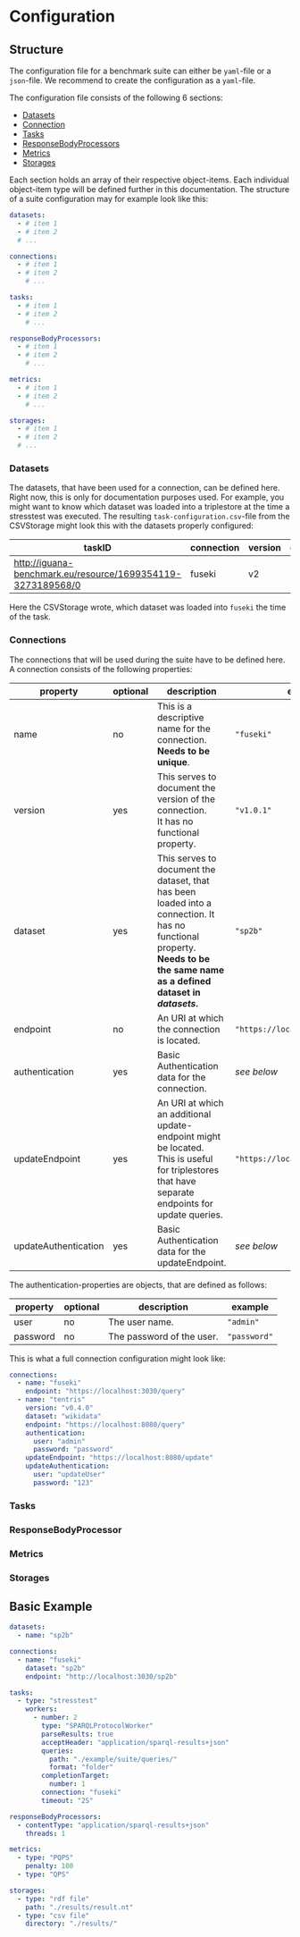 # Configuration

## Structure

The configuration file for a benchmark suite can either be `yaml`-file or a `json`-file. We recommend to create
the configuration as a `yaml`-file. 

The configuration file consists of the following 6 sections:
- [Datasets](dataset.md)
- [Connection](connection.md)
- [Tasks](tasks.md)
- [ResponseBodyProcessors](responsebodyprocessor.md)
- [Metrics](metrics.md)
- [Storages](storages.md)

Each section holds an array of their respective object-items. Each individual object-item type will be defined 
further in this documentation. The structure of a suite configuration may for example look like this:

```yaml
datasets:
  - # item 1
  - # item 2
  # ...

connections:
  - # item 1
  - # item 2
    # ...

tasks:
  - # item 1
  - # item 2
    # ...

responseBodyProcessors:
  - # item 1
  - # item 2
    # ...

metrics:
  - # item 1
  - # item 2
    # ...

storages:
  - # item 1
  - # item 2
  # ...
```

### Datasets
The datasets, that have been used for a connection, can be defined here. Right now, this is only for documentation 
purposes used. For example, you might want to know which dataset was loaded into a triplestore at the time a stresstest 
was executed. The resulting `task-configuration.csv`-file from the CSVStorage might look this with the datasets 
properly configured:

| taskID                                                      | connection | version | dataset |
|-------------------------------------------------------------|------------|---------|---------|
| http://iguana-benchmark.eu/resource/1699354119-3273189568/0 | fuseki     | v2      | sp2b    | 

Here the CSVStorage wrote, which dataset was loaded into `fuseki` the time of the task.

### Connections
The connections that will be used during the suite have to be defined here. A connection consists of the following
properties:

| property             | optional | description                                                                                                                                                                        | example                           |
|----------------------|----------|------------------------------------------------------------------------------------------------------------------------------------------------------------------------------------|-----------------------------------|
| name                 | no       | This is a descriptive name for the connection. **Needs to be unique**.                                                                                                             | `"fuseki"`                        |
| version              | yes      | This serves to document the version of the connection. <br/>It has no functional property.                                                                                         | `"v1.0.1"`                        |
| dataset              | yes      | This serves to document the dataset, that has been loaded into a connection. It has no functional property.<br/> **Needs to be the same name as a defined dataset in _datasets_.** | `"sp2b"`                          |
| endpoint             | no       | An URI at which the connection is located.                                                                                                                                         | `"https://localhost:3030/query"`  |
| authentication       | yes      | Basic Authentication data for the connection.                                                                                                                                      | _see below_                       |
| updateEndpoint       | yes      | An URI at which an additional update-endpoint might be located. <br/>This is useful for triplestores that have separate endpoints for update queries.                              | `"https://localhost:3030/update"` |
| updateAuthentication | yes      | Basic Authentication data for the updateEndpoint.                                                                                                                                  | _see below_                       |

The authentication-properties are objects, that are defined as follows:

| property | optional | description               | example      |
|----------|----------|---------------------------|--------------|
| user     | no       | The user name.            | `"admin"`    |
| password | no       | The password of the user. | `"password"` |

This is what a full connection configuration might look like:
```yaml
connections:
  - name: "fuseki"
    endpoint: "https://localhost:3030/query"
  - name: "tentris"
    version: "v0.4.0"
    dataset: "wikidata"
    endpoint: "https://localhost:8080/query"
    authentication:
      user: "admin"
      password: "password"
    updateEndpoint: "https://localhost:8080/update"
    updateAuthentication:
      user: "updateUser"
      password: "123"
```

### Tasks

### ResponseBodyProcessor

### Metrics

### Storages

## Basic Example

```yaml
datasets:
  - name: "sp2b"

connections:
  - name: "fuseki"
    dataset: "sp2b"
    endpoint: "http://localhost:3030/sp2b"

tasks:
  - type: "stresstest"
    workers:
      - number: 2
        type: "SPARQLProtocolWorker"
        parseResults: true
        acceptHeader: "application/sparql-results+json"
        queries:
          path: "./example/suite/queries/"
          format: "folder"
        completionTarget:
          number: 1
        connection: "fuseki"
        timeout: "2S"

responseBodyProcessors:
  - contentType: "application/sparql-results+json"
    threads: 1

metrics:
  - type: "PQPS"
    penalty: 100
  - type: "QPS"

storages:
  - type: "rdf file"
    path: "./results/result.nt"
  - type: "csv file"
    directory: "./results/"
```